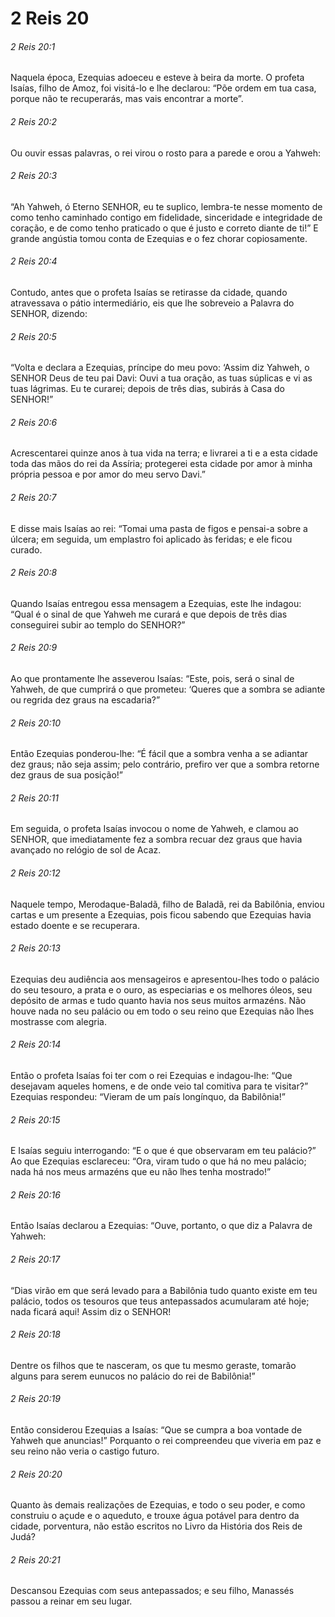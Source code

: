 # 2 Reis 20

###### 2 Reis 20:1

Naquela época, Ezequias adoeceu e esteve à beira da morte. O profeta Isaías, filho de Amoz, foi visitá-lo e lhe declarou: “Põe ordem em tua casa, porque não te recuperarás, mas vais encontrar a morte”.

###### 2 Reis 20:2

Ou ouvir essas palavras, o rei virou o rosto para a parede e orou a Yahweh:

###### 2 Reis 20:3

“Ah Yahweh, ó Eterno SENHOR, eu te suplico, lembra-te nesse momento de como tenho caminhado contigo em fidelidade, sinceridade e integridade de coração, e de como tenho praticado o que é justo e correto diante de ti!” E grande angústia tomou conta de Ezequias e o fez chorar copiosamente.

###### 2 Reis 20:4

Contudo, antes que o profeta Isaías se retirasse da cidade, quando atravessava o pátio intermediário, eis que lhe sobreveio a Palavra do SENHOR, dizendo:

###### 2 Reis 20:5

“Volta e declara a Ezequias, príncipe do meu povo: ‘Assim diz Yahweh, o SENHOR Deus de teu pai Davi: Ouvi a tua oração, as tuas súplicas e vi as tuas lágrimas. Eu te curarei; depois de três dias, subirás à Casa do SENHOR!”

###### 2 Reis 20:6

Acrescentarei quinze anos à tua vida na terra; e livrarei a ti e a esta cidade toda das mãos do rei da Assíria; protegerei esta cidade por amor à minha própria pessoa e por amor do meu servo Davi.”

###### 2 Reis 20:7

E disse mais Isaías ao rei: “Tomai uma pasta de figos e pensai-a sobre a úlcera; em seguida, um emplastro foi aplicado às feridas; e ele ficou curado.

###### 2 Reis 20:8

Quando Isaías entregou essa mensagem a Ezequias, este lhe indagou: “Qual é o sinal de que Yahweh me curará e que depois de três dias conseguirei subir ao templo do SENHOR?”

###### 2 Reis 20:9

Ao que prontamente lhe asseverou Isaías: “Este, pois, será o sinal de Yahweh, de que cumprirá o que prometeu: ‘Queres que a sombra se adiante ou regrida dez graus na escadaria?”

###### 2 Reis 20:10

Então Ezequias ponderou-lhe: “É fácil que a sombra venha a se adiantar dez graus; não seja assim; pelo contrário, prefiro ver que a sombra retorne dez graus de sua posição!”

###### 2 Reis 20:11

Em seguida, o profeta Isaías invocou o nome de Yahweh, e clamou ao SENHOR, que imediatamente fez a sombra recuar dez graus que havia avançado no relógio de sol de Acaz.

###### 2 Reis 20:12

Naquele tempo, Merodaque-Baladã, filho de Baladã, rei da Babilônia, enviou cartas e um presente a Ezequias, pois ficou sabendo que Ezequias havia estado doente e se recuperara.

###### 2 Reis 20:13

Ezequias deu audiência aos mensageiros e apresentou-lhes todo o palácio do seu tesouro, a prata e o ouro, as especiarias e os melhores óleos, seu depósito de armas e tudo quanto havia nos seus muitos armazéns. Não houve nada no seu palácio ou em todo o seu reino que Ezequias não lhes mostrasse com alegria.

###### 2 Reis 20:14

Então o profeta Isaías foi ter com o rei Ezequias e indagou-lhe: “Que desejavam aqueles homens, e de onde veio tal comitiva para te visitar?” Ezequias respondeu: “Vieram de um país longínquo, da Babilônia!”

###### 2 Reis 20:15

E Isaías seguiu interrogando: “E o que é que observaram em teu palácio?” Ao que Ezequias esclareceu: “Ora, viram tudo o que há no meu palácio; nada há nos meus armazéns que eu não lhes tenha mostrado!”

###### 2 Reis 20:16

Então Isaías declarou a Ezequias: “Ouve, portanto, o que diz a Palavra de Yahweh:

###### 2 Reis 20:17

“Dias virão em que será levado para a Babilônia tudo quanto existe em teu palácio, todos os tesouros que teus antepassados acumularam até hoje; nada ficará aqui! Assim diz o SENHOR!

###### 2 Reis 20:18

Dentre os filhos que te nasceram, os que tu mesmo geraste, tomarão alguns para serem eunucos no palácio do rei de Babilônia!”

###### 2 Reis 20:19

Então considerou Ezequias a Isaías: “Que se cumpra a boa vontade de Yahweh que anuncias!” Porquanto o rei compreendeu que viveria em paz e seu reino não veria o castigo futuro.

###### 2 Reis 20:20

Quanto às demais realizações de Ezequias, e todo o seu poder, e como construiu o açude e o aqueduto, e trouxe água potável para dentro da cidade, porventura, não estão escritos no Livro da História dos Reis de Judá?

###### 2 Reis 20:21

Descansou Ezequias com seus antepassados; e seu filho, Manassés passou a reinar em seu lugar.

